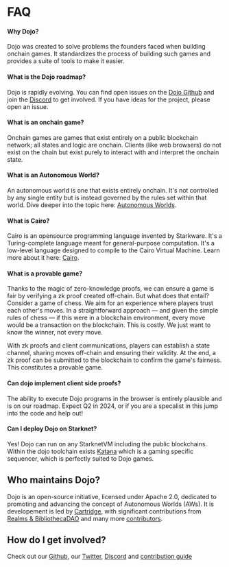 # FAQ

#### Why Dojo?

Dojo was created to solve problems the founders faced when building onchain games. It standardizes the process of building such games and provides a suite of tools to make it easier.

#### What is the Dojo roadmap?

Dojo is rapidly evolving. You can find open issues on the [Dojo Github](https://github.com/dojoengine/dojo/issues) and join the [Discord](https://discord.gg/vUN4Xq9Qv6) to get involved. If you have ideas for the project, please open an issue.

#### What is an onchain game?

Onchain games are games that exist entirely on a public blockchain network; all states and logic are onchain. Clients (like web browsers) do not exist on the chain but exist purely to interact with and interpret the onchain state.

#### What is an Autonomous World?

An autonomous world is one that exists entirely onchain. It's not controlled by any single entity but is instead governed by the rules set within that world. Dive deeper into the topic here: [Autonomous Worlds](/theory/autonomous-worlds.md).

#### What is Cairo?

Cairo is an opensource programming language invented by Starkware. It's a Turing-complete language meant for general-purpose computation. It's a low-level language designed to compile to the Cairo Virtual Machine. Learn more about it here: [Cairo](https://www.cairo-lang.org/).

#### What is a provable game?

Thanks to the magic of zero-knowledge proofs, we can ensure a game is fair by verifying a zk proof created off-chain. But what does that entail? Consider a game of chess. We aim for an experience where players trust each other's moves. In a straightforward approach — and given the simple rules of chess — if this were in a blockchain environment, every move would be a transaction on the blockchain. This is costly. We just want to know the winner, not every move.

With zk proofs and client communications, players can establish a state channel, sharing moves off-chain and ensuring their validity. At the end, a zk proof can be submitted to the blockchain to confirm the game's fairness. This constitutes a provable game.

#### Can dojo implement client side proofs?

The ability to execute Dojo programs in the browser is entirely plausible and is on our roadmap. Expect Q2 in 2024, or if you are a specalist in this jump into the code and help out!

#### Can I deploy Dojo on Starknet?

Yes! Dojo can run on any StarknetVM including the public blockchains. Within the dojo toolchain exists [Katana](/toolchain/katana) which is a gaming specific sequencer, which is perfectly suited to Dojo games.

## Who maintains Dojo?

Dojo is an open-source initiative, licensed under Apache 2.0, dedicated to promoting and advancing the concept of Autonomous Worlds (AWs). It is developement is led by [Cartridge](https://cartridge.gg/), with significant contributions from [Realms & BibliothecaDAO](https://bibliothecadao.xyz/) and many more [contributors](https://github.com/orgs/dojoengine/people).

## How do I get involved?

Check out our [Github](https://github.com/dojoengine), our [Twitter](https://x.com/ohayo_dojo), [Discord](https://discord.gg/vUN4Xq9Qv6) and [contribution guide](https://github.com/dojoengine/dojo/blob/main/CONTRIBUTING.md)

